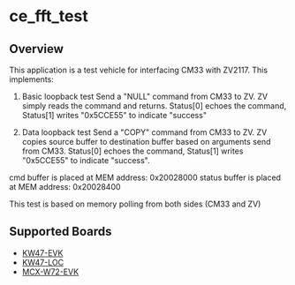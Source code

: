 # ce_fft_test

## Overview
This application is a test vehicle for interfacing CM33 with ZV2117. This implements:
1. Basic loopback test
Send a "NULL" command from CM33 to ZV. ZV simply reads the command and returns. Status[0] echoes the command, Status[1] writes "0x5CCE55" to indicate "success"

2. Data loopback test
Send a "COPY" command from CM33 to ZV. ZV copies source buffer to destination buffer based on arguments send from CM33. Status[0] echoes the command, Status[1] writes "0x5CCE55" to indicate "success".

cmd buffer is placed at MEM address: 0x20028000
status buffer is placed at MEM address: 0x20028400

This test is based on memory polling from both sides (CM33 and ZV)

## Supported Boards
- [KW47-EVK](../../_boards/kw47evk/ce_examples/fft_test/example_board_readme.md)
- [KW47-LOC](../../_boards/kw47loc/ce_examples/fft_test/example_board_readme.md)
- [MCX-W72-EVK](../../_boards/mcxw72evk/ce_examples/fft_test/example_board_readme.md)
